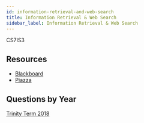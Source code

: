 ```yaml
---
id: information-retrieval-and-web-search
title: Information Retrieval & Web Search
sidebar_label: Information Retrieval & Web Search
---
```

CS7IS3

## Resources

-   [Blackboard](https://tcd.blackboard.com/webapps/blackboard/execute/launcher?type=Course&id=_52591_1&url=)
-   [Piazza](https://piazza.com/class/jlxkemn76ow6ml)

## Questions by Year

[Trinity Term 2018](https://www.tcd.ie/academicregistry/exams/assets/local/past-papers2018/CS/CS7lS3-2%20edited.pdf)
